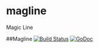 # magline
Magic Line 


##Magline
[![Build Status](https://travis-ci.org/cz-it/magline.svg?branch=master)](https://travis-ci.org/cz-it/magline)
[![GoDoc](https://godoc.org/github.com/cz-it/magline/maglined?status.png)](https://godoc.org/github.com/cz-it/magline)


